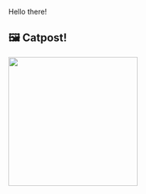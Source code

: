 Hello there!



## 🖼️ Catpost!

<sub>
    <img src="https://cdn2.thecatapi.com/images/6gc.jpg" height="256">
</sub>

